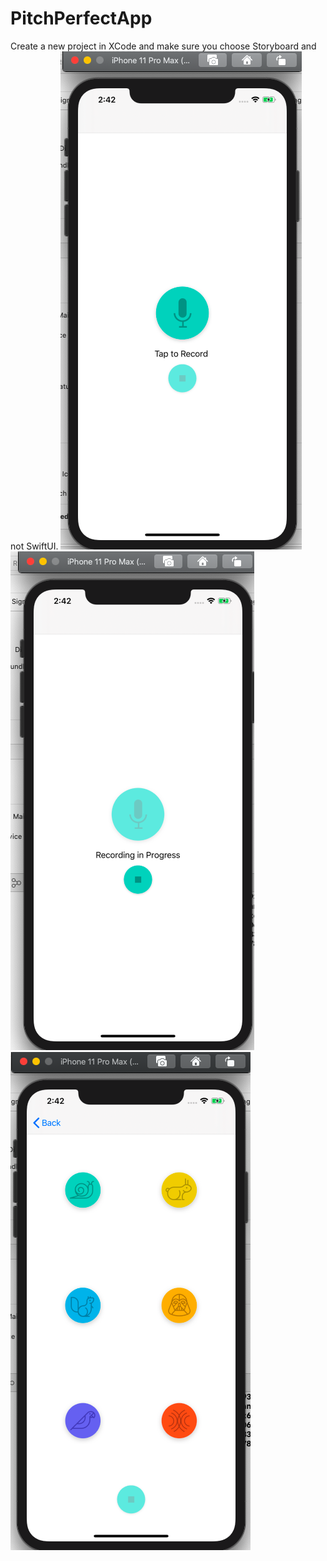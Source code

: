 # PitchPerfectApp
Create a new project in XCode and make sure you choose Storyboard and not SwiftUI.
<img src="images/Tap.png" alt="Tap to record">
<img src="images/Record.png" alt="Recording in progress">
<img src="images/Play.png" alt="Play the recording">
